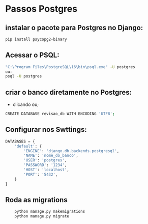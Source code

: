 # Passos Postgres

## instalar o pacote para Postgres no Django:
```bash
pip install psycopg2-binary
```

## Acessar o PSQL:
```bash
"C:\Program Files\PostgreSQL\16\bin\psql.exe" -U postgres
ou:
psql -U postgres
```

## criar o banco diretamente no Postgres:
- clicando ou;
```bash
CREATE DATABASE revisao_db WITH ENCODING 'UTF8';
```
## Configurar nos Swttings:
```python
DATABASES = {
    'default': {
        'ENGINE': 'django.db.backends.postgresql',
        'NAME': 'nome_do_banco',
        'USER': 'postgres',
        'PASSWORD': '1234',
        'HOST': 'localhost',
        'PORT': '5432',
    }
}
```

## Roda as migrations
```python
    python manage.py makemigrations
    python manage.py migrate
```


